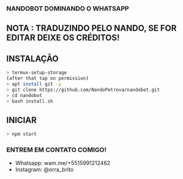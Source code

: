 ### NANDOBOT DOMINANDO O WHATSAPP

## NOTA : TRADUZINDO PELO NANDO, SE FOR EDITAR DEIXE OS CRÉDITOS!


## INSTALAÇÃO


```bash
> termux-setup-storage
(after that tap on permission)
> apt install git -y
> git clone https://github.com/NandoPetrova/nandobot.git
> cd nandobot
> bash install.sh
```

## INICIAR

```bash
> npm start
```


### ENTREM EM CONTATO COMIGO!

- Whatsapp: wam.me/+5515991212462
- Instagram: @orra_brito
